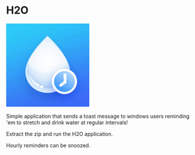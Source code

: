 # H2O
![H2O](https://github.com/impeccable-tester/H2O/blob/master/H2O/Assets/DrinkWater.jpg)

Simple application that sends a toast message to windows users reminding 'em to stretch and drink water at regular intervals!

Extract the zip and run the H2O application.

Hourly reminders can be snoozed.
